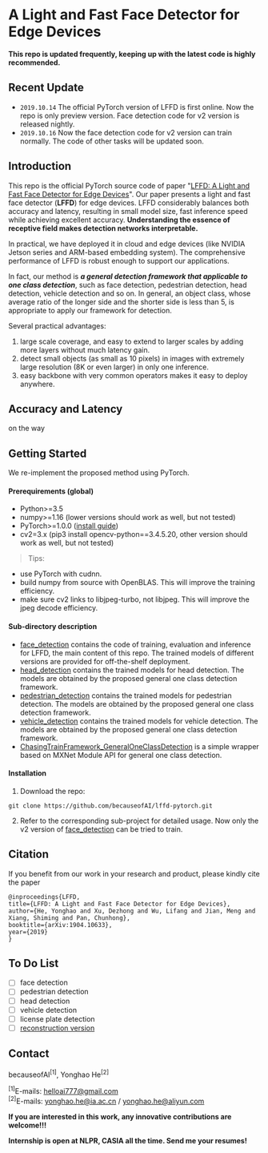 # A Light and Fast Face Detector for Edge Devices
**This repo is updated frequently, keeping up with the latest code is highly recommended.**

## Recent Update
* `2019.10.14` The official PyTorch version of LFFD is first online. Now the repo is only preview version. Face detection code for v2 version is released nightly.
* `2019.10.16` Now the face detection code for v2 version can train normally. The code of other tasks will be updated soon.

## Introduction
This repo is the official PyTorch source code of paper "[LFFD: A Light and Fast Face Detector for Edge Devices](https://arxiv.org/abs/1904.10633)". Our paper presents a light and fast face detector (**LFFD**) for edge devices.
LFFD considerably balances both accuracy and latency, resulting in small model size, fast inference speed while achieving excellent accuracy.
**Understanding the essence of receptive field makes detection networks interpretable.**
  
In practical, we have deployed it in cloud and edge devices (like NVIDIA Jetson series and ARM-based embedding system). The comprehensive performance
of LFFD is robust enough to support our applications.

In fact, our method is **_a general detection framework that applicable to one class detection_**, such as face detection, pedestrian detection, 
head detection, vehicle detection and so on. In general, an object class, whose average ratio of the longer side and the shorter side is 
less than 5, is appropriate to apply our framework for detection.

Several practical advantages:
1. large scale coverage, and easy to extend to larger scales by adding more layers without much latency gain.
2. detect small objects (as small as 10 pixels) in images with extremely large resolution (8K or even larger) in only one inference.
3. easy backbone with very common operators makes it easy to deploy anywhere.

## Accuracy and Latency
on the way

## Getting Started
We re-implement the proposed method using PyTorch.

#### Prerequirements (global)
* Python>=3.5
* numpy>=1.16 (lower versions should work as well, but not tested)
* PyTorch>=1.0.0 ([install guide](https://pytorch.org/get-started/locally/))
* cv2=3.x (pip3 install opencv-python==3.4.5.20, other version should work as well, but not tested)

> Tips: 
  * use PyTorch with cudnn.
  * build numpy from source with OpenBLAS. This will improve the training efficiency.
  * make sure cv2 links to libjpeg-turbo, not libjpeg. This will improve the jpeg decode efficiency.

#### Sub-directory description
* [face_detection](face_detection) contains the code of training, evaluation and inference for LFFD,
the main content of this repo. The trained models of different versions are provided for off-the-shelf deployment.
* [head_detection](head_detection) contains the trained models for head detection. The models are obtained by the
proposed general one class detection framework.
* [pedestrian_detection](pedestrian_detection) contains the trained models for pedestrian detection. The models are obtained by the
proposed general one class detection framework.
* [vehicle_detection](vehicle_detection) contains the trained models for vehicle detection. The models are obtained by the
proposed general one class detection framework.
* [ChasingTrainFramework_GeneralOneClassDetection](ChasingTrainFramework_GeneralOneClassDetection) is a simple 
wrapper based on MXNet Module API for general one class detection.

#### Installation
1. Download the repo:
```
git clone https://github.com/becauseofAI/lffd-pytorch.git
```
2. Refer to the corresponding sub-project for detailed usage. Now only the v2 version of [face_detection](face_detection) can be tried to train.

## Citation
If you benefit from our work in your research and product, please kindly cite the paper
```
@inproceedings{LFFD,
title={LFFD: A Light and Fast Face Detector for Edge Devices},
author={He, Yonghao and Xu, Dezhong and Wu, Lifang and Jian, Meng and Xiang, Shiming and Pan, Chunhong},
booktitle={arXiv:1904.10633},
year={2019}
}
```

## To Do List
- [ ] face detection
- [ ] pedestrian detection
- [ ] head detection
- [ ] vehicle detection
- [ ] license plate detection
- [ ] [reconstruction version](https://github.com/becauseofAI/refinanet)

## Contact
becauseofAI<sup>[1]</sup>, Yonghao He<sup>[2]</sup>

<sup>[1]</sup>E-mails: helloai777@gmail.com  
<sup>[2]</sup>E-mails: yonghao.he@ia.ac.cn / yonghao.he@aliyun.com

**If you are interested in this work, any innovative contributions are welcome!!!**

**Internship is open at NLPR, CASIA all the time. Send me your resumes!**
